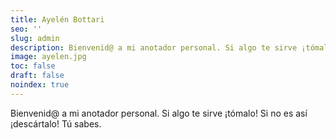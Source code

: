 ```yaml
---
title: Ayelén Bottari
seo: ''
slug: admin
description: Bienvenid@ a mi anotador personal. Si algo te sirve ¡tómalo! Si no es así ¡descártalo! Tú sabes.
image: ayelen.jpg
toc: false
draft: false
noindex: true
---
```


Bienvenid@ a mi anotador personal. Si algo te sirve ¡tómalo! Si no es así ¡descártalo! Tú sabes.
